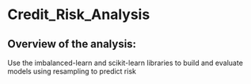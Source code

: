 # Credit_Risk_Analysis
## Overview of the analysis: 
Use the imbalanced-learn and scikit-learn libraries to build and evaluate models using resampling to predict risk
